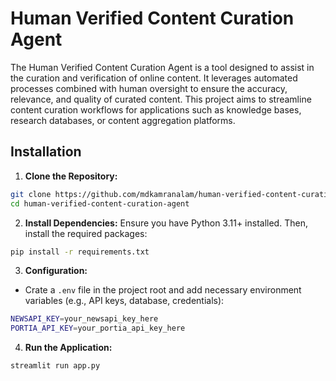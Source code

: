 ﻿# Human Verified Content Curation Agent
The Human Verified Content Curation Agent is a tool designed to assist in the curation and verification of online content. It leverages automated processes combined with human oversight to ensure the accuracy, relevance, and quality of curated content. This project aims to streamline content curation workflows for applications such as knowledge bases, research databases, or content aggregation platforms.

## Installation
1. **Clone the Repository:**
```bash
git clone https://github.com/mdkamranalam/human-verified-content-curation-agent.git
cd human-verified-content-curation-agent
```

2. **Install Dependencies:** Ensure you have Python 3.11+ installed. Then, install the required packages:
```bash
pip install -r requirements.txt
```

3. **Configuration:**
- Crate a <code>.env</code> file in the project root and add necessary environment variables (e.g., API keys, database, credentials):
```bash
NEWSAPI_KEY=your_newsapi_key_here
PORTIA_API_KEY=your_portia_api_key_here
```

4. **Run the Application:**
```bash
streamlit run app.py

```
